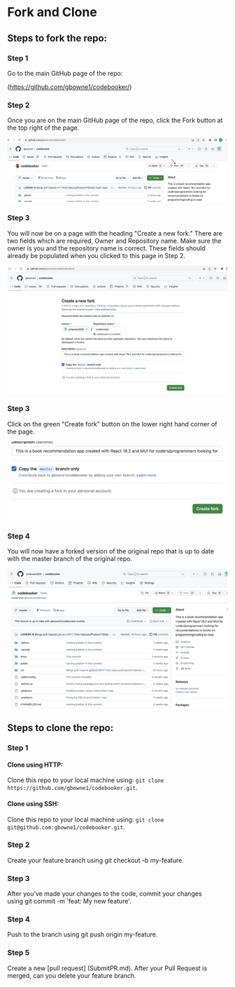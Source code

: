 # Fork and Clone 

## Steps to fork the repo: 

### Step 1

Go to the main GitHub page of the repo:

(https://github.com/gbowne1/codebooker/)

### Step 2

Once you are on the main GitHub page of the repo, click the Fork button at the top right of the page. 

![](fork.png)

### Step 3

You will now be on a page with the heading "Create a new fork."
There are two fields which are required, Owner and Repository name. Make sure the owner is you and the repository name is correct. These fields should already be populated when you clicked to this page in Step 2.

![](CreateFork.png)

### Step 3

Click on the green "Create fork" button on the lower right hand corner of the page.

![](CreateForkBtn.png)

### Step 4

You will now have a forked version of the original repo that is up to date with the master branch of the original repo.

![](ForkedBranch.png)

## Steps to clone the repo:

### Step 1

#### Clone using HTTP:

Clone this repo to your local machine using:
```git clone https://github.com/gbowne1/codebooker.git```.

#### Clone using SSH:

Clone this repo to your local machine using:
```git clone git@github.com:gbowne1/codebooker.git```.
 
### Step 2

Create your feature branch using git checkout -b my-feature.

### Step 3

After you've made your changes to the code, commit your changes using git commit -m 'feat: My new feature'.

### Step 4

Push to the branch using git push origin my-feature.

### Step 5

Create a new [pull request] (SubmitPR.md).
After your Pull Request is merged, can you delete your feature branch.
